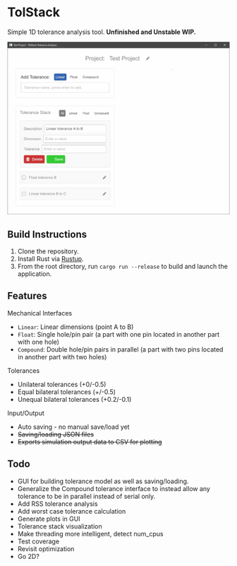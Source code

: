 # TolStack

Simple 1D tolerance analysis tool. **Unfinished and Unstable WIP.**

![Screenshot](docs/screenshot.png)

## Build Instructions

1. Clone the repository.
2. Install Rust via [Rustup](https://www.rust-lang.org/tools/install).
3. From the root directory, run `cargo run --release` to build and launch the application.

## Features

Mechanical Interfaces

* `Linear`: Linear dimensions (point A to B)
* `Float`: Single hole/pin pair (a part with one pin located in another part with one hole)
* `Compound`: Double hole/pin pairs in parallel (a part with two pins located in another part with two holes)

Tolerances

* Unilateral tolerances (+0/-0.5)
* Equal bilateral tolerances (+/-0.5)
* Unequal bilateral tolerances (+0.2/-0.1)

Input/Output

* Auto saving - no manual save/load yet
* ~~Saving/loading JSON files~~
* ~~Exports simulation output data to CSV for plotting~~

## Todo

* GUI for building tolerance model as well as saving/loading.
* Generalize the Compound tolerance interface to instead allow any tolerance to be in parallel instead of serial only.
* Add RSS tolerance analysis
* Add worst case tolerance calculation
* Generate plots in GUI
* Tolerance stack visualization
* Make threading more intelligent, detect num_cpus
* Test coverage
* Revisit optimization
* Go 2D?
